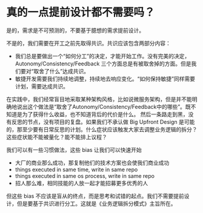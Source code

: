 # 真的一点提前设计都不需要吗？

是的，需求是不可预测的，不要基于臆想的需求提前设计。

不是的，我们需要在开工之前先取得共识。共识应该包含两部分内容：

* 我们总是要做出一个“如何分工”的决定，才能开始工作。没有完美的决定，Autonomy/Consistency/Feedback 三个方面总是有被取舍掉的方面。但是我们要对“取舍了什么”达成共识。
* 敏捷开发需要我们持续地调整，持续地去响应变化。“如何保持敏捷”同样需要计划，需要达成共识。

在实践中，我们经常盲目地采取某种架构风格，比如说微服务架构，但是并不能明确地说出这个做法是“取舍了Autonomy/Consistency/Feedback中的哪些”。既不知道是为了获得什么收益，也不知道背后的代价是什么。
然后一条路走到黑，没有反思的节点，没有项目的复盘。如果我们不承认做 Big Upfront Design 是可能的，那至少要有日常反思的计划。什么症状应该触发大家去调整业务逻辑的拆分？这些症状能不能被量化？能不能排上议程？

我们可以有一些习惯做法，这些 bias 让我们可以快速开始

* 大厂的商业那么成功，那复制他们的技术方案也会使我们商业成功
* things executed in same time, write in same repo
* things executed in same os process, write in same repo
* 招人那么难，相同技能的人放一起才能招募更多优秀的人

但这些 bias 不应该是盲从的终点，而是思考和试错的起点。我们不需要提前设计，但是要基于共识进行分工。这就是《业务逻辑拆分模式》主旨所在。